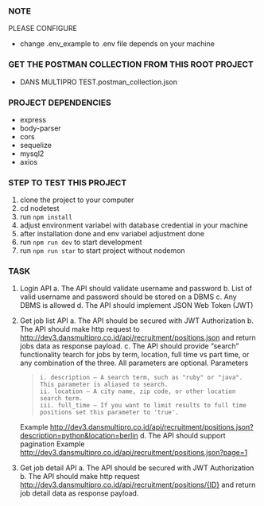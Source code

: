 ### NOTE

PLEASE CONFIGURE

- change .env_example to .env file depends on your machine

### GET THE POSTMAN COLLECTION FROM THIS ROOT PROJECT

- DANS MULTIPRO TEST.postman_collection.json

### PROJECT DEPENDENCIES

- express
- body-parser
- cors
- sequelize
- mysql2
- axios

### STEP TO TEST THIS PROJECT

1. clone the project to your computer
2. cd nodetest
3. run `npm install`
4. adjust environment variabel with database credential in your machine
5. after installation done and env variabel adjustment done
6. run `npm run dev` to start development
7. run `npm run star` to start project without nodemon

### TASK

<!-- DONE -->

1. Login API
   a. The API should validate username and password
   b. List of valid username and password should be stored on a DBMS
   c. Any DBMS is allowed
   d. The API should implement JSON Web Token (JWT)

<!-- DONE -->

2.  Get job list API
    a. The API should be secured with JWT Authorization
    b. The API should make http request to http://dev3.dansmultipro.co.id/api/recruitment/positions.json and return jobs data as response payload.
    c. The API should provide “search” functionality tearch for jobs by term, location, full time vs part time, or any combination of the three. All parameters are optional.
    Parameters

    >     i. description — A search term, such as "ruby" or "java". This parameter is aliased to search.
    >     ii. location — A city name, zip code, or other location search term.
    >     iii. full_time — If you want to limit results to full time positions set this parameter to 'true'.

    Example
    http://dev3.dansmultipro.co.id/api/recruitment/positions.json?description=python&location=berlin
    d. The API should support pagination
    Example
    http://dev3.dansmultipro.co.id/api/recruitment/positions.json?page=1

<!-- DONE -->

3. Get job detail API
   a. The API should be secured with JWT Authorization
   b. The API should make http request http://dev3.dansmultipro.co.id/api/recruitment/positions/{ID} and return job detail data as response payload.
